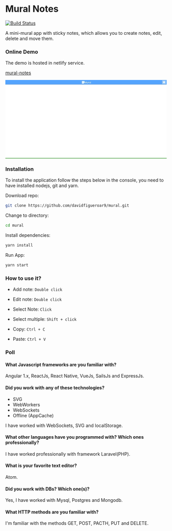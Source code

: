 # Mural Notes
[![Build Status](https://travis-ci.com/davidfigueroar9/mural.svg?branch=master)](https://travis-ci.com/davidfigueroar9/mural)

A mini-mural app with sticky notes, which allows you to create notes, edit, delete and move them.

### Online Demo

The demo is hosted in netlify service.

[mural-notes](https://mural-notes.netlify.com/)

<p align="center">
    <img align="center" src="src/images/mural.gif" alt="React Mini Mural" width="700">
</p>



### Installation

To install the application follow the steps below in the console, you need to have installed nodejs, git and yarn.

Download repo:
```sh
git clone https://github.com/davidfigueroar9/mural.git
```

Change to directory:
```sh
cd mural
```

Install dependencies:
```sh
yarn install
```

Run App:
```sh
yarn start
```

### How to use it?

- Add note: <code>Double click</code>

- Edit note: <code>Double click</code>

- Select Note: <code>Click</code>

- Select multiple: <code>Shift + click</code>

- Copy: <code>Ctrl + C</code>

- Paste: <code>Ctrl + V</code>

### Poll

#### What Javascript frameworks are you familiar with?
Angular 1.x, ReactJs, React Native, VueJs, SailsJs and ExpressJs.

#### Did you work with any of these technologies?

- SVG
- WebWorkers
- WebSockets
- Offline (AppCache)

I have worked with WebSockets, SVG and localStorage.

#### What other languages have you programmed with? Which ones professionally?

I have worked professionally with framework Laravel(PHP).

#### What is your favorite text editor?

Atom.

#### Did you work with DBs? Which one(s)?

Yes, I have worked with Mysql, Postgres and Mongodb.

#### What HTTP methods are you familiar with?

I'm familiar with the methods GET, POST, PACTH, PUT and DELETE.
